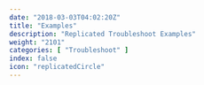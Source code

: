 ```yaml
---
date: "2018-03-03T04:02:20Z"
title: "Examples"
description: "Replicated Troubleshoot Examples"
weight: "2101"
categories: [ "Troubleshoot" ]
index: false
icon: "replicatedCircle"
---
```



